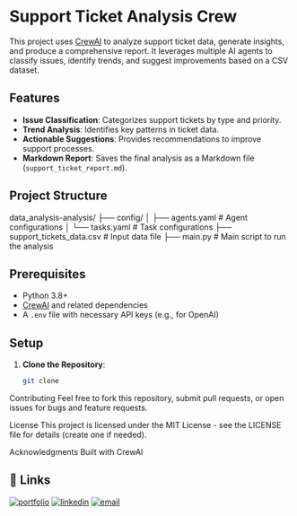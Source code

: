 # Support Ticket Analysis Crew

This project uses [CrewAI](https://docs.crewai.com/) to analyze support ticket data, generate insights, and produce a comprehensive report. It leverages multiple AI agents to classify issues, identify trends, and suggest improvements based on a CSV dataset.

## Features
- **Issue Classification**: Categorizes support tickets by type and priority.
- **Trend Analysis**: Identifies key patterns in ticket data.
- **Actionable Suggestions**: Provides recommendations to improve support processes.
- **Markdown Report**: Saves the final analysis as a Markdown file (`support_ticket_report.md`).

## Project Structure
data_analysis-analysis/
├── config/
│   ├── agents.yaml       # Agent configurations
│   └── tasks.yaml        # Task configurations
├── support_tickets_data.csv  # Input data file
├── main.py               # Main script to run the analysis

## Prerequisites
- Python 3.8+
- [CrewAI](https://docs.crewai.com/) and related dependencies
- A `.env` file with necessary API keys (e.g., for OpenAI)

## Setup
1. **Clone the Repository**:
   ```bash
   git clone 

Contributing
Feel free to fork this repository, submit pull requests, or open issues for bugs and feature requests.

License
This project is licensed under the MIT License - see the LICENSE file for details (create one if needed).

Acknowledgments
Built with CrewAI   

## 🔗 Links

[![portfolio](https://img.shields.io/badge/portfolio-000?style=for-the-badge&logo=vercel&logoColor=white)](https://portfolio-woad-sigma-11.vercel.app/)
[![linkedin](https://img.shields.io/badge/linkedin-0A66C2?style=for-the-badge&logo=linkedin&logoColor=white)](https://www.linkedin.com/in/ajmal-ai-engineer/)
[![email](https://img.shields.io/badge/email-D14836?style=for-the-badge&logo=gmail&logoColor=white)](mailto:aknizamani@gmail.com)